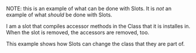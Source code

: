 NOTE: this is an example of what can be done with Slots. It is *not* an example of what *should* be done with Slots.I am a slot that compiles accessor methods in the Class that it is installes in.  When the slot is removed, the accessors are removed, too.This example shows how Slots can change the class that they are part of.